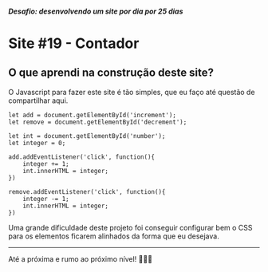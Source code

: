 ##### Desafio: desenvolvendo um site por dia por 25 dias

# Site #19 - Contador

## O que aprendi na construção deste site?

O Javascript para fazer este site é tão simples, que eu faço até questão de compartilhar aqui.

```
let add = document.getElementById('increment');
let remove = document.getElementById('decrement');

let int = document.getElementById('number');
let integer = 0;

add.addEventListener('click', function(){
    integer += 1;
    int.innerHTML = integer;
})

remove.addEventListener('click', function(){
    integer -= 1;
    int.innerHTML = integer;
})
```

Uma grande dificuldade deste projeto foi conseguir configurar bem o CSS para os elementos ficarem alinhados da forma que eu desejava.

---

Até a próxima e rumo ao próximo nível! 💜💜💜
